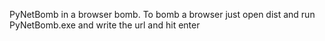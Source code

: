PyNetBomb in a browser bomb.
To bomb a browser just open dist and run PyNetBomb.exe and write the url and hit enter